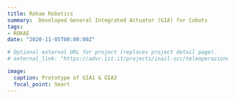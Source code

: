 ```yaml
---
title: Rokae Robotics
summary:  Developed General Integrated Actuator (GIA) for Cobots
tags:
- ROKAE
date: "2020-11-05T00:00:00Z"

# Optional external URL for project (replaces project detail page).
# external_link: "https://advr.iit.it/projects/inail-scc/teleoperazione"

image:
  caption: Prototype of GIA1 & GIA3
  focal_point: Smart
---
```



